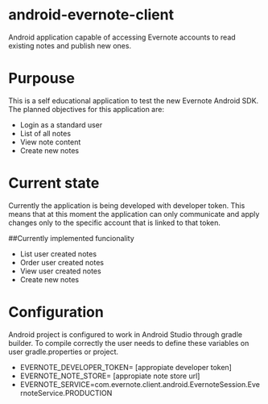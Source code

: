 # android-evernote-client
Android application capable of accessing Evernote accounts to read existing notes and publish new ones.

# Purpouse
This is a self educational application to test the new Evernote Android SDK. The planned objectives for
this application are:

  - Login as a standard user
  - List of all notes
  - View note content
  - Create new notes

# Current state
Currently the application is being developed with developer token. This means that at this moment the application can only communicate and apply changes only to the specific account that is linked to that token.

##Currently implemented funcionality
  - List user created notes
  - Order user created notes
  - View user created notes
  - Create new notes

# Configuration
Android project is configured to work in Android Studio through gradle builder.
To compile correctly the user needs to define these variables on user gradle.properties
or project.

  - EVERNOTE_DEVELOPER_TOKEN= [appropiate developer token]
  - EVERNOTE_NOTE_STORE= [appropiate note store url]
  - EVERNOTE_SERVICE=com.evernote.client.android.EvernoteSession.EvernoteService.PRODUCTION
